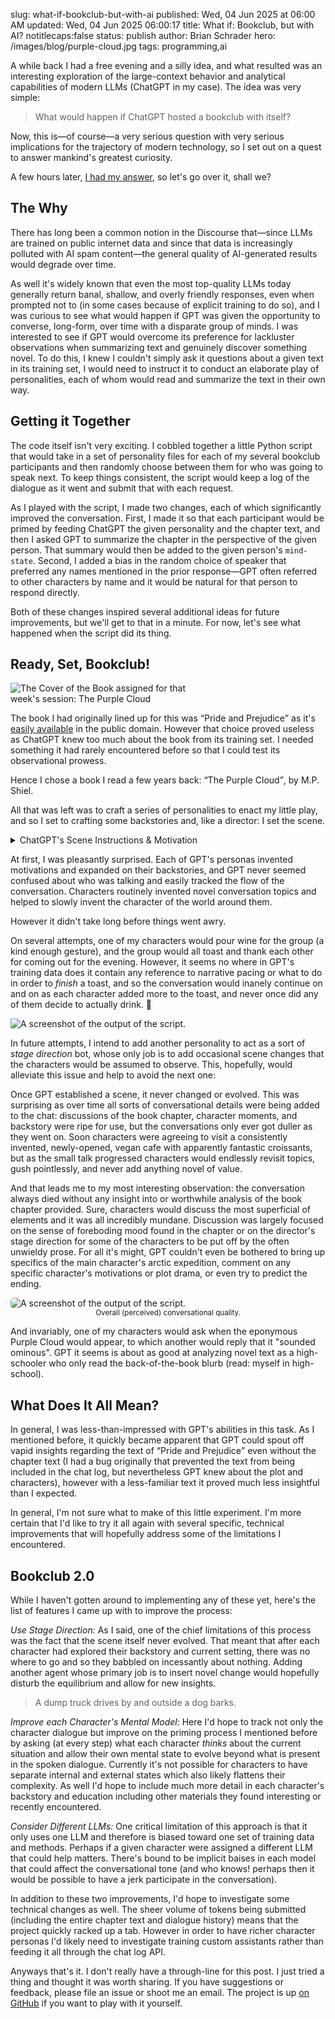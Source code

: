 slug: what-if-bookclub-but-with-ai
published: Wed, 04 Jun 2025 at 06:00 AM
updated: Wed, 04 Jun 2025 06:00:17 
title: What if: Bookclub, but with AI?
notitlecaps:false
status: publish
author: Brian Schrader
hero: /images/blog/purple-cloud.jpg
tags: programming,ai

A while back I had a free evening and a silly idea, and what resulted was an interesting exploration of the large-context behavior and analytical capabilities of modern LLMs (ChatGPT in my case). The idea was very simple:

> What would happen if ChatGPT hosted a bookclub with itself?

Now, this is&mdash;of course&mdash;a very serious question with very serious implications for the trajectory of modern technology, so I set out on a quest to answer mankind's greatest curiosity.

A few hours later, [I had my answer][1], so let's go over it, shall we?


## The Why

There has long been a common notion in the Discourse that&mdash;since LLMs are trained on public internet data and since that data is increasingly polluted with AI spam content&mdash;the general quality of AI-generated results would degrade over time.

As well it's widely known that even the most top-quality LLMs today generally return banal, shallow, and overly friendly responses, even when prompted not to (in some cases because of explicit training to do so), and I was curious to see what would happen if GPT was given the opportunity to converse, long-form, over time with a disparate group of minds. I was interested to see if GPT would overcome its preference for lackluster observations when summarizing text and genuinely discover something novel. To do this, I knew I couldn't simply ask it questions about a given text in its training set, I would need to instruct it to conduct an elaborate play of personalities, each of whom would read and summarize the text in their own way.


## Getting it Together

The code itself isn't very exciting. I cobbled together a little Python script that would take in a set of personality files for each of my several bookclub participants and then randomly choose between them for who was going to speak next. To keep things consistent, the script would keep a log of the dialogue as it went and submit that with each request.

As I played with the script, I made two changes, each of which significantly improved the conversation. First, I made it so that each participant would be primed by feeding ChatGPT the given personality and the chapter text, and then I asked GPT to summarize the chapter in the perspective of the given person. That summary would then be added to the given person's `mind-state`. Second, I added a bias in the random choice of speaker that preferred any names mentioned in the prior response&mdash;GPT often referred to other characters by name and it would be natural for that person to respond directly.

Both of these changes inspired several additional ideas for future improvements, but we'll get to that in a minute. For now, let's see what happened when the script did its thing.


## Ready, Set, Bookclub!

<div class="image-right" style="max-width: 300px;">
<img alt="The Cover of the Book assigned for that week's session: The Purple Cloud" src="/images/blog/purple-cloud.jpg" style="max-width: 100%">
</div>

The book I had originally lined up for this was <q>Pride and Prejudice</q> as it's [easily available][2] in the public domain. However that choice proved useless as ChatGPT knew too much about the book from its training set. I needed something it had rarely encountered before so that I could test its observational prowess.

Hence I chose a book I read a few years back: <q>The Purple Cloud</q>, by M.P. Shiel.

All that was left was to craft a series of personalities to enact my little play, and so I set to crafting some backstories and, like a director: I set the scene.

<details>
  <summary>ChatGPT's Scene Instructions &amp; Motivation</summary>
<img alt="GPT receiving character motivations before the show" src="/images/blog/gpt-scene-directions.png">
<p>
    I workshopped these quite a bit, but I know there's more to do. Obviously I could have tried custom assistants, but that is discussed more below.
</p>
</details>

At first, I was pleasantly surprised. Each of GPT's personas invented motivations and expanded on their backstories, and GPT never seemed confused about who was talking and easily tracked the flow of the conversation. Characters routinely invented novel conversation topics and helped to slowly invent the character of the world around them.

However it didn't take long before things went awry.

On several attempts, one of my characters would pour wine for the group (a kind enough gesture), and the group would all toast and thank each other for coming out for the evening. However, it seems no where in GPT's training data does it contain any reference to narrative pacing or what to do in order to *finish* a toast, and so the conversation would inanely continue on and on as each character added more to the toast, and never once did any of them decide to actually drink. 🥂

<div class="image-container-center">
<img class="image-center" alt="A screenshot of the output of the script." src="/images/blog/bookclub-log.png" />
</div>

In future attempts, I intend to add another personality to act as a sort of *stage direction* bot, whose only job is to add occasional scene changes that the characters would be assumed to observe. This, hopefully, would alleviate this issue and help to avoid the next one:

Once GPT established a scene, it never changed or evolved. This was surprising as over time all sorts of conversational details were being added to the chat: discussions of the book chapter, character moments, and backstory were ripe for use, but the conversations only ever got duller as they went on. Soon characters were agreeing to visit a consistently invented, newly-opened, vegan cafe with apparently fantastic croissants, but as the small talk progressed characters would endlessly revisit topics, gush pointlessly, and never add anything novel of value.

And that leads me to my most interesting observation: the conversation always died without any insight into or worthwhile analysis of the book chapter provided. Sure, characters would discuss the most superficial of elements and it was all incredibly mundane. Discussion was largely focused on the sense of foreboding mood found in the chapter or on the director's stage direction for some of the characters to be put off by the often unwieldy prose. For all it's might, GPT couldn't even be bothered to bring up specifics of the main character's arctic expedition, comment on any specific character's motivations or plot drama, or even try to predict the ending.

<div class="image-container-center">
<img class="image-center" alt="A screenshot of the output of the script." src="/images/blog/gpt-conversation-quality.png" style="border-radius: 5px; max-width: 100%; padding: 0;" />
<small><center>Overall (perceived) conversational quality.</center></small>
</div>

And invariably, one of my characters would ask when the eponymous Purple Cloud would appear, to which another would reply that it "sounded ominous". GPT it seems is about as good at analyzing novel text as a high-schooler who only read the back-of-the-book blurb (read: myself in high-school).


## What Does It All Mean?

In general, I was less-than-impressed with GPT's abilities in this task. As I mentioned before, it quickly became apparent that GPT could spout off vapid insights regarding the text of <q>Pride and Prejudice</q> even without the chapter text (I had a bug originally that prevented the text from being included in the chat log, but nevertheless GPT knew about the plot and characters), however with a less-familiar text it proved much less insightful than I expected.

In general, I'm not sure what to make of this little experiment. I'm more certain that I'd like to try it all again with several specific, technical improvements that will hopefully address some of the limitations I encountered.


## Bookclub 2.0

While I haven't gotten around to implementing any of these yet, here's the list of features I came up with to improve the process:

*Use Stage Direction:* As I said, one of the chief limitations of this process was the fact that the scene itself never evolved. That meant that after each character had explored their backstory and current setting, there was no where to go and so they babbled on incessantly about nothing. Adding another agent whose primary job is to insert novel change would hopefully disturb the equilibrium and allow for new insights.

> A dump truck drives by and outside a dog barks.

*Improve each Character's Mental Model:* Here I'd hope to track not only the character dialogue but improve on the priming process I mentioned before by asking (at every step) what each character *thinks* about the current situation and allow their own mental state to evolve beyond what is present in the spoken dialogue. Currently it's not possible for characters to have separate internal and external states which also likely flattens their complexity. As well I'd hope to include much more detail in each character's backstory and education including other materials they found interesting or recently encountered.

*Consider Different LLMs:* One critical limitation of this approach is that it only uses one LLM and therefore is biased toward one set of training data and methods. Perhaps if a given character were assigned a different LLM that could help matters. There's bound to be implicit baises in each model that could affect the conversational tone (and who knows! perhaps then it would be possible to have a jerk participate in the conversation).

In addition to these two improvements, I'd hope to investigate some technical changes as well. The sheer volume of tokens being submitted (including the entire chapter text and dialogue history) means that the project quickly racked up a tab. However in order to have richer character personas I'd likely need to investigate training custom assistants rather than feeding it all through the chat log API.

Anyways that's it. I don't really have a through-line for this post. I just tried a thing and thought it was worth sharing. If you have suggestions or feedback, please file an issue or shoot me an email. The project is up [on GitHub][1] if you want to play with it yourself.

[1]: https://github.com/Sonictherocketman/bookclub/
[2]: https://www.gutenberg.org/files/1342/1342-h/1342-h.htm
